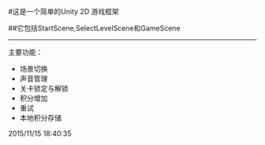 #这是一个简单的Unity 2D 游戏框架

##它包括StartScene,SelectLevelScene和GameScene

----------
主要功能：

- 场景切换
- 声音管理 
- 关卡锁定与解锁
- 积分增加
- 重试
- 本地积分存储


2015/11/15 18:40:35 



